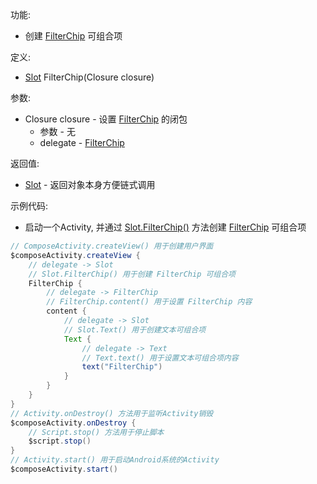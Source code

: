 功能:

+ 创建 [FilterChip](/API/UI/Compose/Widget/FilterChip/README.md) 可组合项

定义:

+ [Slot](/API/UI/Compose/Slot/Slot/README.md) FilterChip(Closure closure)

参数:

+ Closure closure - 设置 [FilterChip](/API/UI/Compose/Widget/FilterChip/README.md) 的闭包
    + 参数 - 无
    + delegate - [FilterChip](/API/UI/Compose/Widget/FilterChip/README.md)

返回值:

+ [Slot](/API/UI/Compose/Slot/Slot/README.md) - 返回对象本身方便链式调用

示例代码:

+ 启动一个Activity, 并通过 [Slot.FilterChip()](/API/UI/Compose/Slot/Slot/README.md?id=FilterChip)
  方法创建 [FilterChip](/API/UI/Compose/Widget/FilterChip/README.md) 可组合项

```groovy
// ComposeActivity.createView() 用于创建用户界面
$composeActivity.createView {
    // delegate -> Slot
    // Slot.FilterChip() 用于创建 FilterChip 可组合项
    FilterChip {
        // delegate -> FilterChip
        // FilterChip.content() 用于设置 FilterChip 内容
        content {
            // delegate -> Slot
            // Slot.Text() 用于创建文本可组合项
            Text {
                // delegate -> Text
                // Text.text() 用于设置文本可组合项内容
                text("FilterChip")
            }
        }
    }
}
// Activity.onDestroy() 方法用于监听Activity销毁
$composeActivity.onDestroy {
    // Script.stop() 方法用于停止脚本
    $script.stop()
}
// Activity.start() 用于启动Android系统的Activity
$composeActivity.start()
```